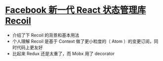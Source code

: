 # [Facebook 新一代 React 状态管理库 Recoil](https://mp.weixin.qq.com/s/D867pstcuk4TszMn3zRJRw)

- 介绍了下 Recoil 的背景和基本用法
- 个人理解 Recoil 是基于 Context 做了更小粒度的（ Atom ）的变更订阅，同时代码上更友好
- 比起来 Redux 还是太重了，而 Mobx 用了 decorator
